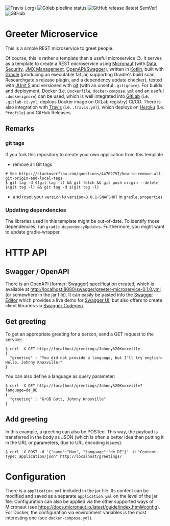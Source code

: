<!--- some badges to display on the GitHub page -->
![Travis (.org)](https://img.shields.io/travis/debuglevel/greeting-microservice?label=Travis%20build)
![Gitlab pipeline status](https://img.shields.io/gitlab/pipeline/debuglevel/greeting-microservice?label=GitLab%20build)
![GitHub release (latest SemVer)](https://img.shields.io/github/v/release/debuglevel/greeting-microservice?sort=semver)
![GitHub](https://img.shields.io/github/license/debuglevel/greeting-microservice)

# Greeter Microservice
This is a simple REST microservice to greet people.

Of course, this is rather a template than a useful microservice 😉. It serves as a template to create a REST microservice using [Micronaut](https://micronaut.io) (with [Data](https://github.com/micronaut-projects/micronaut-data), [Security](https://github.com/micronaut-projects/micronaut-security), [JMX Management](https://github.com/micronaut-projects/micronaut-jmx), [OpenAPI/Swagger](https://github.com/micronaut-projects/micronaut-openapi)), written in [Kotlin](https://kotlinlang.org/), built with [Gradle](https://gradle.org/) (producing an executable fat jar, supporting Gradle's build scan, Researchgate's release plugin, and a dependency update checker), tested with [JUnit 5](https://junit.org/junit5/) and versioned with [git](https://git-scm.com/) (with an unseful `.gitignore`). For builds and deployment, [Docker](https://www.docker.com) (i.e. `Dockerfile`, `docker-compose.yml` and an useful `.dockerignore`) can be used, which is well integrated into [GitLab](https://gitlab.com/) (i.e. `.gitlab-ci.yml`; deploys Docker image on GitLab registry) CI/CD. There is also integration with [Travis](https://travis-ci.org/) (i.e. `.travis.yml`), which deploys on [Heroku](https://www.heroku.com/) (i.e. `Procfile`) and GitHub Releases.

## Remarks
### git tags
If you fork this repository to create your own application from this template
* remove all Git tags
```
# See https://stackoverflow.com/questions/44702757/how-to-remove-all-git-origin-and-local-tags
$ git tag -d $(git tag -l) && git fetch && git push origin --delete $(git tag -l) && git tag -d $(git tag -l)
```
* and reset your `version` to `version=0.0.1-SNAPSHOT` in `gradle.properties`

### Updating dependencies
The libraries used in this template might be out-of-date. To identify those dependencies, run `gradle dependencyUpdates`. Furthermore, you might want to update gradle-wrapper. 

# HTTP API

## Swagger / OpenAPI
There is an OpenAPI (former: Swagger) specification created, which is available at <http://localhost:8080/swagger/greeter-microservice-0.1.0.yml> (or somewhere in the jar file). It can easily be pasted into the [Swagger Editor](https://editor.swagger.io) which provides a live demo for [Swagger UI](https://swagger.io/tools/swagger-ui/), but also offers to create client libraries via [Swagger Codegen](https://swagger.io/tools/swagger-codegen/).

## Get greeting
To get an appropriate greeting for a person, send a GET request to the service:
```
$ curl -X GET http://localhost/greetings/Johnny%20Knoxville
{
  "greeting" : "You did not provide a language, but I'll try english: Hello, Johnny Knoxville!"
}
```

You can also define a language as query parameter:
```
$ curl -X GET http://localhost/greetings/Johnny%20Knoxville?language=de_DE
{
  "greeting" : "Grüß Gott, Johnny Knoxville"
}
```

## Add greeting
In this example, a greeting can also be POSTed. This way, the payload is transferred in the body as JSON (which is often a better idea than putting it in the URL or parameters, due to URL encoding issues).
```
$ curl -X POST -d '{"name":"Max", "language":"de_DE"}' -H "Content-Type: application/json" http://localhost/greetings/
```

# Configuration
There is a `application.yml` included in the jar file. Its content can be modified and saved as a separate `application.yml` on the level of the jar file. Configuration can also be applied via the other supported ways of Micronaut (see <https://docs.micronaut.io/latest/guide/index.html#config>). For Docker, the configuration via environment variables is the most interesting one (see `docker-compose.yml`).
